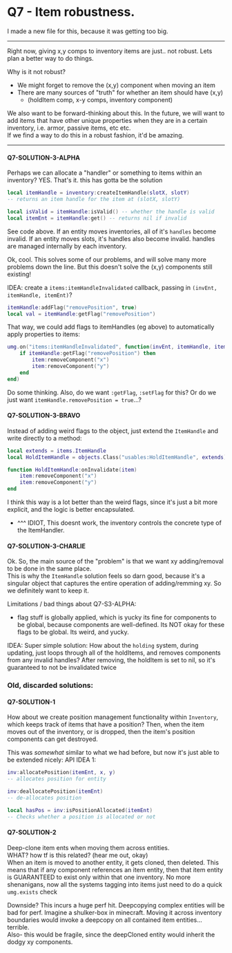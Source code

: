 

# Q7 - Item robustness.

I made a new file for this, because it was getting too big.

---------------

Right now, giving x,y comps to inventory items are just.. not robust.
Lets plan a better way to do things.

Why is it not robust?
- We might forget to remove the (x,y) component when moving an item
- There are many sources of "truth" for whether an item should have (x,y)
    - (holdItem comp, x-y comps, inventory component)

We also want to be forward-thinking about this.
In the future, we will want to add items that have other unique
properties when they are in a certain inventory, i.e. armor, passive items,
etc etc.<br>
If we find a way to do this in a robust fashion, it'd be amazing.

-----------------------

#### Q7-SOLUTION-3-ALPHA
Perhaps we can allocate a "handler" or something to items within
an inventory?
YES. That's it. this has gotta be the solution
```lua
local itemHandle = inventory:createItemHandle(slotX, slotY)
-- returns an item handle for the item at (slotX, slotY)

local isValid = itemHandle:isValid() -- whether the handle is valid
local itemEnt = itemHandle:get() -- returns nil if invalid

```
See code above.
If an entity moves inventories, all of it's `handles` become invalid.
If an entity moves slots, it's handles also become invalid.
handles are managed internally by each inventory.

Ok, cool. This solves some of our problems, and will solve many more
problems down the line.
But this doesn't solve the (x,y) components still existing!

IDEA: create a `items:itemHandleInvalidated` callback,
passing in `(invEnt, itemHandle, itemEnt)`?
```lua
itemHandle:addFlag("removePosition", true)
local val = itemHandle:getFlag("removePosition")
```
That way, we could add flags to itemHandles (eg above) to automatically
apply properties to items:
```lua
umg.on("items:itemHandleInvalidated", function(invEnt, itemHandle, item)
    if itemHandle:getFlag("removePosition") then
        item:removeComponent("x")
        item:removeComponent("y")
    end
end)
```
Do some thinking.
Also, do we want `:getFlag`, `:setFlag` for this? Or do we just want
`itemHandle.removePosition = true`...?

#### Q7-SOLUTION-3-BRAVO
Instead of adding weird flags to the object,
just extend the `ItemHandle` and write directly to a method:
```lua
local extends = items.ItemHandle
local HoldItemHandle = objects.Class("usables:HoldItemHandle", extends)

function HoldItemHandle:onInvalidate(item)
    item:removeComponent("x")
    item:removeComponent("y")
end
```
I think this way is a lot better than the weird flags, since it's
just a bit more explicit, and the logic is better encapsulated.
- ^^^ IDIOT, This doesnt work, the inventory controls the concrete type
of the ItemHandler.

#### Q7-SOLUTION-3-CHARLIE
Ok.
So, the main source of the "problem" is that we want xy adding/removal
to be done in the same place.<br>
This is why the `ItemHandle` solution feels so darn good, because it's
a singular object that captures the entire operation of adding/remming xy.
So we definitely want to keep it.

Limitations / bad things about Q7-S3-ALPHA: 
- flag stuff is globally applied, which is yucky
    its fine for components to be global, because components are 
    well-defined. Its NOT okay for these flags to be global.
    Its weird, and yucky.

IDEA:  Super simple solution:
How about the `holding` system, during updating, just loops through all
of the holdItems, and removes components from any invalid handles?
After removing, the holdItem is set to nil, so it's guaranteed to not
be invalidated twice







### Old, discarded solutions:

#### Q7-SOLUTION-1
How about we create position management functionality within `Inventory`,
which keeps track of items that have a position?
Then, when the item moves out of the inventory, or is dropped,
then the item's position components can get destroyed.

This was *somewhat* similar to what we had before, but now it's just
able to be extended nicely:
API IDEA 1:
```lua
inv:allocatePosition(itemEnt, x, y)
-- allocates position for entity

inv:deallocatePosition(itemEnt)
-- de-allocates position

local hasPos = inv:isPositionAllocated(itemEnt)
-- Checks whether a position is allocated or not
```

#### Q7-SOLUTION-2
Deep-clone item ents when moving them across entities.<br>
WHAT? how tf is this related? (hear me out, okay)<br>
When an item is moved to another entity, it gets cloned, then deleted.
This means that if any component references an item entity, then
that item entity is GUARANTEED to exist only within that one inventory.
No more shenanigans, now all the systems tagging into items just
need to do a quick `umg.exists` check

Downside? This incurs a huge perf hit.
Deepcopying complex entities will be bad for perf.
Imagine a shulker-box in minecraft. Moving it across inventory
boundaries would invoke a deepcopy on all contained item entities...
terrible.<br>
Also- this would be fragile, since the deepCloned entity would inherit
the dodgy xy components.

